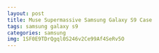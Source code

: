 ```yaml
---
layout: post
title: Muse Supermassive Samsung Galaxy S9 Case
tags: samsung galaxy s9
categories: samsung
img: 1SF0E9TDrQgql0S246v2Ce99Af4SeRv5O
---
```

